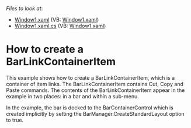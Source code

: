 <!-- default file list -->
*Files to look at*:

* [Window1.xaml](./CS/BarLinkContainerItem/Window1.xaml) (VB: [Window1.xaml](./VB/BarLinkContainerItem/Window1.xaml))
* [Window1.xaml.cs](./CS/BarLinkContainerItem/Window1.xaml.cs) (VB: [Window1.xaml](./VB/BarLinkContainerItem/Window1.xaml))
<!-- default file list end -->
# How to create a BarLinkContainerItem


<p>This example shows how to create a BarLinkContainerItem, which is a container of item links. The BarLinkContainerItem contains Cut, Copy and Paste commands. The contents of the BarLinkContainerItem appear in the example in two places: in a bar and within a sub-menu.</p><p>In the example, the bar is docked to the BarContainerControl which is created implicitly by setting the BarManager.CreateStandardLayout option to true.</p>

<br/>


